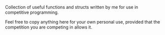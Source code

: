 Collection of useful functions and structs written by me for use in competitive programming.

Feel free to copy anything here for your own personal use, provided that the competition you are competing in allows it.
